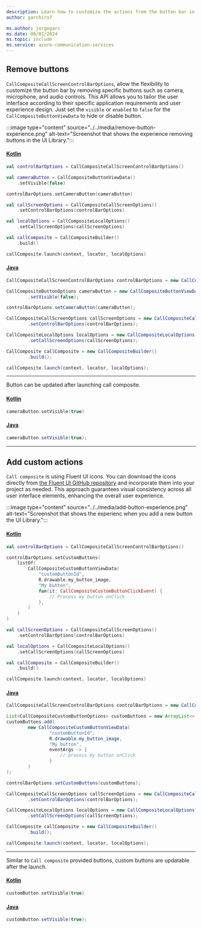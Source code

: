 ```yaml
---
description: Learn how to customize the actions from the button bar in the Android UI Library
author: garchiro7

ms.author: jorgegarc
ms.date: 08/01/2024
ms.topic: include
ms.service: azure-communication-services
---
```


## Remove buttons

`CallCompositeCallScreenControlBarOptions`, allow the flexibility to customize the button bar by removing specific buttons such as camera, microphone, and audio controls. This API allows you to tailor the user interface according to their specific application requirements and user experience design. Just set the `visible` or `enabled` to `false` for the `CallCompositeButtonViewData` to hide or disable button.

:::image type="content" source="../../media/remove-button-experience.png" alt-text="Screenshot that shows the experience removing buttons in the UI Library.":::

#### [Kotlin](#tab/kotlin)
```kotlin
val controlBarOptions = CallCompositeCallScreenControlBarOptions()

val cameraButton = CallCompositeButtonViewData()
    .setVisible(false)

controlBarOptions.setCameraButton(cameraButton)

val callScreenOptions = CallCompositeCallScreenOptions()
    .setControlBarOptions(controlBarOptions)

val localOptions = CallCompositeLocalOptions()
    .setCallScreenOptions(callScreenOptions)

val callComposite = CallCompositeBuilder()
    .build()

callComposite.launch(context, locator, localOptions)
```

#### [Java](#tab/java)
```java
CallCompositeCallScreenControlBarOptions controlBarOptions = new CallCompositeCallScreenControlBarOptions();

CallCompositeButtonOptions cameraButton = new CallCompositeButtonViewData()
        .setVisible(false);

controlBarOptions.setCameraButton(cameraButton);

CallCompositeCallScreenOptions callScreenOptions = new CallCompositeCallScreenOptions()
        .setControlBarOptions(controlBarOptions);

CallCompositeLocalOptions localOptions = new CallCompositeLocalOptions()
        .setCallScreenOptions(callScreenOptions);

CallComposite callComposite = new CallCompositeBuilder()
        .build();

callComposite.launch(context, locator, localOptions);
```
-----
Button can be updated after launching call composite.

#### [Kotlin](#tab/kotlin)
```kotlin
cameraButton.setVisible(true)
```

#### [Java](#tab/java)
```java
cameraButton.setVisible(true);
```

-----

## Add custom actions

`Call composite` is using Fluent UI icons. You can download the icons directly from [the Fluent UI GitHub repository](https://github.com/microsoft/fluentui-system-icons/) and incorporate them into your project as needed. This approach guarantees visual consistency across all user interface elements, enhancing the overall user experience.

:::image type="content" source="../../media/add-button-experience.png" alt-text="Screenshot that shows the experienc when you add a new button the UI Library.":::

#### [Kotlin](#tab/kotlin)
```kotlin
val controlBarOptions = CallCompositeCallScreenControlBarOptions()

controlBarOptions.setCustomButtons(
    listOf(
        CallCompositeCustomButtonViewData(
            "customButtonId",
            R.drawable.my_button_image,
            "My button",
            fun(it: CallCompositeCustomButtonClickEvent) {
                // Process my button onClick
            },
        )
    )
)

val callScreenOptions = CallCompositeCallScreenOptions()
    .setControlBarOptions(controlBarOptions)

val localOptions = CallCompositeLocalOptions()
    .setCallScreenOptions(callScreenOptions)

val callComposite = CallCompositeBuilder()
    .build()

callComposite.launch(context, locator, localOptions)
```

#### [Java](#tab/java)
```java
CallCompositeCallScreenControlBarOptions controlBarOptions = new CallCompositeCallScreenControlBarOptions();

List<CallCompositeCustomButtonOptions> customButtons = new ArrayList<>();
customButtons.add(
        new CallCompositeCustomButtonViewData(
                "customButtonId",
                R.drawable.my_button_image,
                "My button",
                eventArgs -> {
                    // process my button onClick
                }
        )
);

controlBarOptions.setCustomButtons(customButtons);

CallCompositeCallScreenOptions callScreenOptions = new CallCompositeCallScreenOptions()
        .setControlBarOptions(controlBarOptions);

CallCompositeLocalOptions localOptions = new CallCompositeLocalOptions()
        .setCallScreenOptions(callScreenOptions);

CallComposite callComposite = new CallCompositeBuilder()
        .build();

callComposite.launch(context, locator, localOptions);
```

-----

Similar to `Call composite` provided buttons, custom buttons are updatable after the launch.



#### [Kotlin](#tab/kotlin)

```kotlin
customButton.setVisible(true)
```

#### [Java](#tab/java)
```java
customButton.setVisible(true);
```